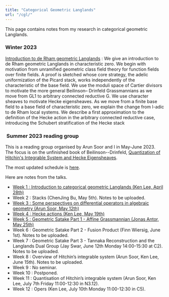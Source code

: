 ```yaml
---
title: "Categorical Geometric Langlands"
url: "/cgl/"
---
```


This page contains notes from my research in categorical geometric Langlands.

### Winter 2023

[Introduction to de Rham geometric Langlands](https://github.com/kl-i/Transfer-thesis/blob/main/main.pdf) :
We give an introduction to de Rham geometric Langlands in characteristic zero. 
We begin with motivation from unramified geometric class field theory for function fields over finite fields. 
A proof is sketched
whose core strategy, the adelic uniformization of the Picard stack, works independently of the characteristic
of the base field. We use the moduli space of Cartier divisors to motivate the more general Beilinson–
Drinfeld Grassmannians as we move from GL1 to arbitrary connected reductive G. 
We use character sheaves to motivate Hecke eigensheaves. 
As we move from a finite base field to a base field of characteristic zero, 
we explain the change from l-adic to de Rham local systems. 
We describe a first approximation
to the definition of the Hecke action in the arbitrary connected reductive case, introducing the Schubert
stratification of the Hecke stack

###  Summer 2023 reading group

This is a reading group organised by Arun Soor and I
in May-June 2023.
The focus is on the unfinished book of
Beilinson--Drinfeld, 
[Quantization of Hitchin's Integrable System and Hecke Eigensheaves](https://math.uchicago.edu/~drinfeld/langlands/QuantizationHitchin.pdf).

The most updated schedule is [here](/pdfs/Geometric_langlands_study_group_schedule.pdf).

Here are notes from the talks.
- [Week 1 : Introduction to categorical geometric Langlands (Ken Lee, April 28th)](https://github.com/kl-i/2023-cgl-week-1/blob/main/main.pdf)
- Week 2 : Stacks (ChenJing Bu, May 5th). Notes to be uploaded.
- [Week 3 : Some perspectives on differential operators in algebraic geometry (Arun Soor, May 12th)](/pdfs/2023-cgl-week-3-notes.pdf)
- [Week 4 : Hecke actions (Ken Lee, May 19th)](https://github.com/kl-i/2023-cgl-week-4/blob/main/main.pdf)
- [Week 5 : Geometric Satake Part 1 - Affine Grassmannian (Jonas Antor, May 25th)](https://github.com/kl-i/cgl-week-5/blob/main/main.pdf)
- Week 6 : Geometric Satake Part 2 - Fusion Product (Finn Wiersig, June 1st). Notes to be uploaded.
- Week 7 : Geometric Satake Part 3 - Tannaka Reconstruction and the Langlands Dual Group
  (Jay Swar, June 12th Monday 14:00-15:30 at C2). Notes to be uploaded.
- Week 8 : Overview of Hitchin’s integrable system (Arun Soor, Ken Lee, June 15th).
  Notes to be uploaded.
- Week 9 : No seminar.
- Week 10 : Postponed.
- Week 11 : Quantisation of Hitchin’s integrable system
  (Arun Soor, Ken Lee, July 7th Friday 11:00-12:30 in N3.12).
- Week 12 : Opers (Ken Lee, July 10th Monday 11:00-12:30 in C5).
